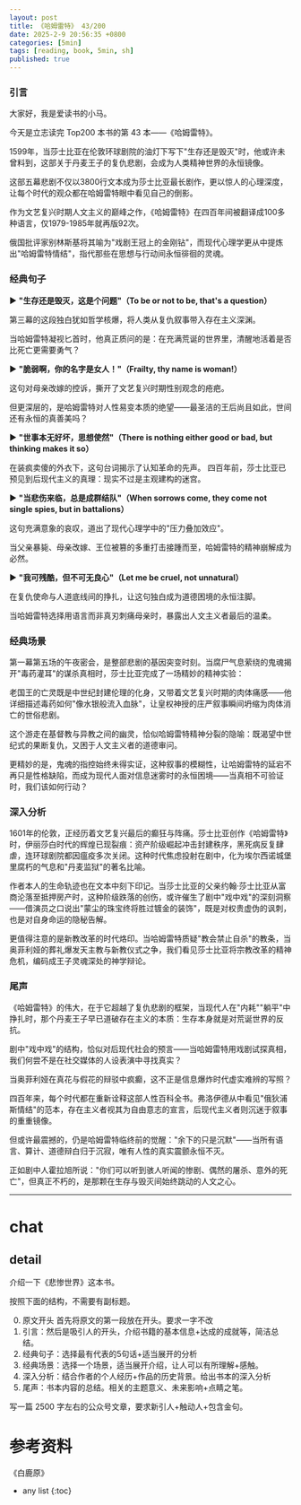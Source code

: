 ```yaml
---
layout: post
title: 《哈姆雷特》 43/200
date: 2025-2-9 20:56:35 +0800
categories: [5min]
tags: [reading, book, 5min, sh]
published: true
---
```



### 引言  

大家好，我是爱读书的小马。

今天是立志读完 Top200 本书的第 43 本——《哈姆雷特》。

1599年，当莎士比亚在伦敦环球剧院的油灯下写下"生存还是毁灭"时，他或许未曾料到，这部关于丹麦王子的复仇悲剧，会成为人类精神世界的永恒镜像。

这部五幕悲剧不仅以3800行文本成为莎士比亚最长剧作，更以惊人的心理深度，让每个时代的观众都在哈姆雷特眼中看见自己的倒影。  

作为文艺复兴时期人文主义的巅峰之作，《哈姆雷特》在四百年间被翻译成100多种语言，仅1979-1985年就再版92次。

俄国批评家别林斯基将其喻为"戏剧王冠上的金刚钻"，而现代心理学更从中提炼出"哈姆雷特情结"，指代那些在思想与行动间永恒徘徊的灵魂。


### 经典句子 

▶ **"生存还是毁灭，这是个问题"（To be or not to be, that's a question）**  

   第三幕的这段独白犹如哲学核爆，将人类从复仇叙事带入存在主义深渊。
   
   当哈姆雷特凝视匕首时，他真正质问的是：在充满荒诞的世界里，清醒地活着是否比死亡更需要勇气？  

▶ **"脆弱啊，你的名字是女人！"（Frailty, thy name is woman!）**  

   这句对母亲改嫁的控诉，撕开了文艺复兴时期性别观念的疮疤。
   
   但更深层的，是哈姆雷特对人性易变本质的绝望——最圣洁的王后尚且如此，世间还有永恒的真善美吗？  

▶ **"世事本无好坏，思想使然"（There is nothing either good or bad, but thinking makes it so）**  

   在装疯卖傻的外衣下，这句台词揭示了认知革命的先声。
   四百年前，莎士比亚已预见到后现代主义的真理：现实不过是主观建构的迷宫。  

▶ **"当悲伤来临，总是成群结队"（When sorrows come, they come not single spies, but in battalions）**  

   这句充满意象的哀叹，道出了现代心理学中的"压力叠加效应"。
   
   当父亲暴毙、母亲改嫁、王位被篡的多重打击接踵而至，哈姆雷特的精神崩解成为必然。  

▶ **"我可残酷，但不可无良心"（Let me be cruel, not unnatural）**  

   在复仇使命与人道底线间的挣扎，让这句独白成为道德困境的永恒注脚。
   
   当哈姆雷特选择用语言而非真刃刺痛母亲时，暴露出人文主义者最后的温柔。  

### 经典场景 

第一幕第五场的午夜密会，是整部悲剧的基因突变时刻。当腐尸气息萦绕的鬼魂揭开"毒药灌耳"的谋杀真相时，莎士比亚完成了一场精妙的精神实验：  

老国王的亡灵既是中世纪封建伦理的化身，又带着文艺复兴时期的肉体痛感——他详细描述毒药如何"像水银般流入血脉"，让皇权神授的庄严叙事瞬间坍缩为肉体消亡的世俗悲剧。

这个游走在基督教与异教之间的幽灵，恰似哈姆雷特精神分裂的隐喻：既渴望中世纪式的果断复仇，又困于人文主义者的道德审问。  

更精妙的是，鬼魂的指控始终未得实证，这种叙事的模糊性，让哈姆雷特的延宕不再只是性格缺陷，而成为现代人面对信息迷雾时的永恒困境——当真相不可验证时，我们该如何行动？  

### 深入分析

1601年的伦敦，正经历着文艺复兴最后的癫狂与阵痛。莎士比亚创作《哈姆雷特》时，伊丽莎白时代的辉煌已现裂痕：资产阶级崛起冲击封建秩序，黑死病反复肆虐，连环球剧院都因瘟疫多次关闭。这种时代焦虑投射在剧中，化为埃尔西诺城堡里腐朽的气息和"丹麦监狱"的著名比喻。  

作者本人的生命轨迹也在文本中刻下印记。当莎士比亚的父亲约翰·莎士比亚从富商沦落至抵押房产时，这种阶级跌落的创伤，或许催生了剧中"戏中戏"的深刻洞察——借演员之口说出"蒙尘的珠宝终将胜过镀金的装饰"，既是对权贵虚伪的讽刺，也是对自身命运的隐秘告解。  

更值得注意的是新教改革的时代烙印。当哈姆雷特质疑"教会禁止自杀"的教条，当奥菲利娅的葬礼爆发天主教与新教仪式之争，我们看见莎士比亚将宗教改革的精神危机，编码成王子灵魂深处的神学辩论。  

### 尾声

《哈姆雷特》的伟大，在于它超越了复仇悲剧的框架，当现代人在"内耗""躺平"中挣扎时，那个丹麦王子早已道破存在主义的本质：生存本身就是对荒诞世界的反抗。  

剧中"戏中戏"的结构，恰似对后现代社会的预言——当哈姆雷特用戏剧试探真相，我们何尝不是在社交媒体的人设表演中寻找真实？

当奥菲利娅在真花与假花的辩驳中疯癫，这不正是信息爆炸时代虚实难辨的写照？  

四百年来，每个时代都在重新诠释这部人性百科全书。弗洛伊德从中看见"俄狄浦斯情结"的范本，存在主义者视其为自由意志的宣言，后现代主义者则沉迷于叙事的重重镜像。

但或许最震撼的，仍是哈姆雷特临终前的觉醒："余下的只是沉默"——当所有语言、算计、道德辩白归于沉寂，唯有人性的真实震颤永恒不灭。  

正如剧中人霍拉旭所说："你们可以听到骇人听闻的惨剧、偶然的屠杀、意外的死亡"，但真正不朽的，是那颗在生存与毁灭间始终跳动的人文之心。

------------------------------------------------------------------------

# chat

## detail

介绍一下《悲惨世界》这本书。

按照下面的结构，不需要有副标题。

0. 原文开头 首先将原文的第一段放在开头。要求一字不改
1. 引言：然后是吸引人的开头，介绍书籍的基本信息+达成的成就等，简洁总结。
2. 经典句子：选择最有代表的5句话+适当展开的分析
3. 经典场景：选择一个场景，适当展开介绍，让人可以有所理解+感触。
4. 深入分析：结合作者的个人经历+作品的历史背景。给出书本的深入分析
5. 尾声：书本内容的总结。相关的主题意义、未来影响+点睛之笔。

写一篇 2500 字左右的公众号文章，要求新引人+触动人+包含金句。


# 参考资料

 《白鹿原》

* any list
{:toc}